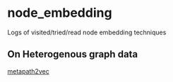 # node_embedding
Logs of visited/tried/read node embedding techniques

## On Heterogenous graph data
[metapath2vec](https://ericdongyx.github.io/papers/KDD17-dong-chawla-swami-metapath2vec.pdf)
